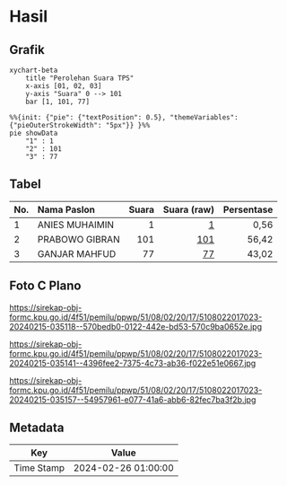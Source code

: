 # Hasil

## Grafik

```mermaid
xychart-beta
    title "Perolehan Suara TPS"
    x-axis [01, 02, 03]
    y-axis "Suara" 0 --> 101
    bar [1, 101, 77]
```

```mermaid
%%{init: {"pie": {"textPosition": 0.5}, "themeVariables": {"pieOuterStrokeWidth": "5px"}} }%%
pie showData
    "1" : 1
    "2" : 101
    "3" : 77
```

## Tabel

| No. | Nama Paslon    | Suara | Suara (raw) | Persentase |
|:--- |:-------------- | -----:| -----------:| ----------:|
| 1   | ANIES MUHAIMIN | 1     | [1][p-1]    | 0,56       |
| 2   | PRABOWO GIBRAN | 101   | [101][p-2]  | 56,42      |
| 3   | GANJAR MAHFUD  | 77    | [77][p-3]   | 43,02      |


[p-1]: https://github.com/gigit-pemilu/pemilu-2024-51-bali/blob/main/pilpres/hitung-suara/sub/51-bali/sub/08-buleleng/sub/02-seririt/sub/2017-lokapaksa/sub/023-tps/sub/paslon-1.txt
[p-2]: https://github.com/gigit-pemilu/pemilu-2024-51-bali/blob/main/pilpres/hitung-suara/sub/51-bali/sub/08-buleleng/sub/02-seririt/sub/2017-lokapaksa/sub/023-tps/sub/paslon-2.txt
[p-3]: https://github.com/gigit-pemilu/pemilu-2024-51-bali/blob/main/pilpres/hitung-suara/sub/51-bali/sub/08-buleleng/sub/02-seririt/sub/2017-lokapaksa/sub/023-tps/sub/paslon-3.txt

## Foto C Plano

https://sirekap-obj-formc.kpu.go.id/4f51/pemilu/ppwp/51/08/02/20/17/5108022017023-20240215-035118--570bedb0-0122-442e-bd53-570c9ba0652e.jpg

https://sirekap-obj-formc.kpu.go.id/4f51/pemilu/ppwp/51/08/02/20/17/5108022017023-20240215-035141--4396fee2-7375-4c73-ab36-f022e51e0667.jpg

https://sirekap-obj-formc.kpu.go.id/4f51/pemilu/ppwp/51/08/02/20/17/5108022017023-20240215-035157--54957961-e077-41a6-abb6-82fec7ba3f2b.jpg


## Metadata

| Key        | Value               |
| ---------- | ------------------- |
| Time Stamp | 2024-02-26 01:00:00 |



